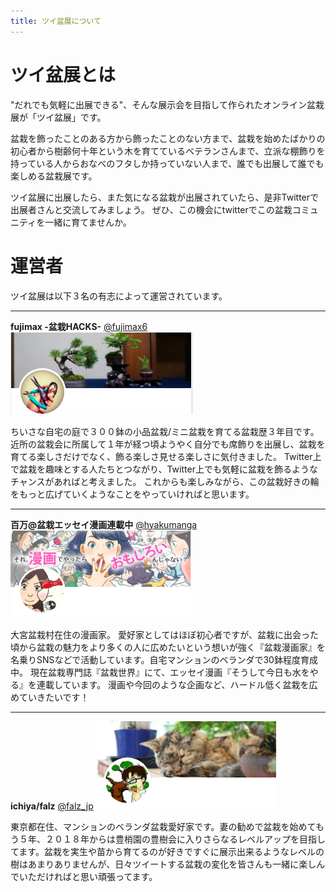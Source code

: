 ```yaml
---
title: ツイ盆展について
---
```


# ツイ盆展とは

"だれでも気軽に出展できる"、そんな展示会を目指して作られたオンライン盆栽展が「ツイ盆展」です。

盆栽を飾ったことのある方から飾ったことのない方まで、盆栽を始めたばかりの初心者から樹齢何十年という木を育てているベテランさんまで、立派な棚飾りを持っている人からおなべのフタしか持っていない人まで、誰でも出展して誰でも楽しめる盆栽展です。

ツイ盆展に出展したら、また気になる盆栽が出展されていたら、是非Twitterで出展者さんと交流してみましょう。
ぜひ、この機会にtwitterでこの盆栽コミュニティを一緒に育てませんか。

# 運営者

ツイ盆展は以下３名の有志によって運営されています。

---

**fujimax -盆栽HACKS-** [@fujimax6](https://twitter.com/fujimax6)
![fujimax6.png](./fujimax6.png)

ちいさな自宅の庭で３００鉢の小品盆栽/ミニ盆栽を育てる盆栽歴３年目です。
近所の盆栽会に所属して１年が経つ頃ようやく自分でも席飾りを出展し、盆栽を育てる楽しさだけでなく、飾る楽しさ見せる楽しさに気付きました。
Twitter上で盆栽を趣味とする人たちとつながり、Twitter上でも気軽に盆栽を飾るようなチャンスがあればと考えました。
これからも楽しみながら、この盆栽好きの輪をもっと広げていくようなことをやっていければと思います。

---

**百万@盆栽エッセイ漫画連載中** [@hyakumanga](https://twitter.com/hyakumanga)
![hyakuman.png](./hyakuman.png)

大宮盆栽村在住の漫画家。
愛好家としてはほぼ初心者ですが、盆栽に出会った頃から盆栽の魅力をより多くの人に広めたいという想いが強く『盆栽漫画家』を名乗りSNSなどで活動しています。自宅マンションのベランダで30鉢程度育成中。
現在盆栽専門誌『盆栽世界』にて、エッセイ漫画『そうして今日も水をやる』を連載しています。
漫画や今回のような企画など、ハードル低く盆栽を広めていきたいです！

---

**ichiya/falz** [@falz_jp](https://twitter.com/falz_jp)
![ichiya.png](./ichiya.png)

東京都在住、マンションのベランダ盆栽愛好家です。妻の勧めで盆栽を始めてもう５年、２０１８年からは豊梢園の豊樹会に入りさらなるレベルアップを目指してます。盆栽を実生や苗から育てるのが好きですぐに展示出来るようなレベルの樹はあまりありませんが、日々ツイートする盆栽の変化を皆さんも一緒に楽しんでいただければと思い頑張ってます。

